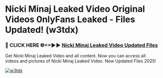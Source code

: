 # Nicki Minaj Leaked Video Original Videos 0nlyFans Leaked - Files Updated! (w3tdx)

<h3>🔴 CLICK HERE 🌐==►► <a href="https://tinyurl.com/x26r9saj" rel="nofollow">Nicki Minaj Leaked Video Updated Files</a></h3>

Get Nicki Minaj Leaked Video and all content. Now you can access all videos and pictures of Nicki Minaj Leaked Video. New Updated Files 2025!

[![w3tdx](https://i.imgur.com/LkgZPqh.gif)](https://tinyurl.com/x26r9saj)
